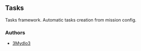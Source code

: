 ## Tasks

Tasks framework. Automatic tasks creation from mission config.

### Authors

- [3Mydlo3](http://github.com/3Mydlo3)
